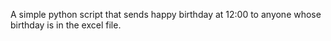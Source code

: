 A simple python script that sends happy birthday at 12:00 to anyone whose birthday is in the excel file.